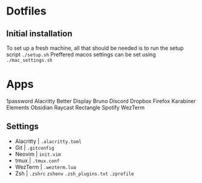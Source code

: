 # Dotfiles

## Initial installation
To set up a fresh machine, all that should be needed is to run the setup script `./setup.sh`
Preffered macos settings can be set using `./mac_settings.sh`

# Apps
1password
Alacritty
Better Display
Bruno
Discord
Dropbox
Firefox
Karabiner Elements
Obsidian
Raycast
Rectangle
Spotify
WezTerm

## Settings
- Alacritty | `.alacritty.toml`
- Git | `.gitconfig`
- Neovim | `init.vim`
- tmux | `.tmux.conf`
- WezTerm | `.wezterm.lua`
- Zsh | `.zshrc` `zshenv` `.zsh_plugins.txt` `.zprofile`

